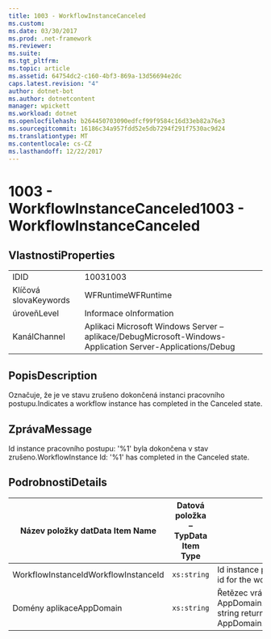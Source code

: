 ```yaml
---
title: 1003 - WorkflowInstanceCanceled
ms.custom: 
ms.date: 03/30/2017
ms.prod: .net-framework
ms.reviewer: 
ms.suite: 
ms.tgt_pltfrm: 
ms.topic: article
ms.assetid: 64754dc2-c160-4bf3-869a-13d56694e2dc
caps.latest.revision: "4"
author: dotnet-bot
ms.author: dotnetcontent
manager: wpickett
ms.workload: dotnet
ms.openlocfilehash: b264450703090edfcf99f9584c16d33eb82a76e3
ms.sourcegitcommit: 16186c34a957fdd52e5db7294f291f7530ac9d24
ms.translationtype: MT
ms.contentlocale: cs-CZ
ms.lasthandoff: 12/22/2017
---
```

# <a name="1003---workflowinstancecanceled"></a><span data-ttu-id="e1444-102">1003 - WorkflowInstanceCanceled</span><span class="sxs-lookup"><span data-stu-id="e1444-102">1003 - WorkflowInstanceCanceled</span></span>
## <a name="properties"></a><span data-ttu-id="e1444-103">Vlastnosti</span><span class="sxs-lookup"><span data-stu-id="e1444-103">Properties</span></span>  
  
|||  
|-|-|  
|<span data-ttu-id="e1444-104">ID</span><span class="sxs-lookup"><span data-stu-id="e1444-104">ID</span></span>|<span data-ttu-id="e1444-105">1003</span><span class="sxs-lookup"><span data-stu-id="e1444-105">1003</span></span>|  
|<span data-ttu-id="e1444-106">Klíčová slova</span><span class="sxs-lookup"><span data-stu-id="e1444-106">Keywords</span></span>|<span data-ttu-id="e1444-107">WFRuntime</span><span class="sxs-lookup"><span data-stu-id="e1444-107">WFRuntime</span></span>|  
|<span data-ttu-id="e1444-108">úroveň</span><span class="sxs-lookup"><span data-stu-id="e1444-108">Level</span></span>|<span data-ttu-id="e1444-109">Informace o</span><span class="sxs-lookup"><span data-stu-id="e1444-109">Information</span></span>|  
|<span data-ttu-id="e1444-110">Kanál</span><span class="sxs-lookup"><span data-stu-id="e1444-110">Channel</span></span>|<span data-ttu-id="e1444-111">Aplikaci Microsoft Windows Server – aplikace/Debug</span><span class="sxs-lookup"><span data-stu-id="e1444-111">Microsoft-Windows-Application Server-Applications/Debug</span></span>|  
  
## <a name="description"></a><span data-ttu-id="e1444-112">Popis</span><span class="sxs-lookup"><span data-stu-id="e1444-112">Description</span></span>  
 <span data-ttu-id="e1444-113">Označuje, že je ve stavu zrušeno dokončená instanci pracovního postupu.</span><span class="sxs-lookup"><span data-stu-id="e1444-113">Indicates a workflow instance has completed in the Canceled state.</span></span>  
  
## <a name="message"></a><span data-ttu-id="e1444-114">Zpráva</span><span class="sxs-lookup"><span data-stu-id="e1444-114">Message</span></span>  
 <span data-ttu-id="e1444-115">Id instance pracovního postupu: '%1' byla dokončena v stav zrušeno.</span><span class="sxs-lookup"><span data-stu-id="e1444-115">WorkflowInstance Id: '%1' has completed in the Canceled state.</span></span>  
  
## <a name="details"></a><span data-ttu-id="e1444-116">Podrobnosti</span><span class="sxs-lookup"><span data-stu-id="e1444-116">Details</span></span>  
  
|<span data-ttu-id="e1444-117">Název položky dat</span><span class="sxs-lookup"><span data-stu-id="e1444-117">Data Item Name</span></span>|<span data-ttu-id="e1444-118">Datová položka – Typ</span><span class="sxs-lookup"><span data-stu-id="e1444-118">Data Item Type</span></span>|<span data-ttu-id="e1444-119">Popis</span><span class="sxs-lookup"><span data-stu-id="e1444-119">Description</span></span>|  
|--------------------|--------------------|-----------------|  
|<span data-ttu-id="e1444-120">WorkflowInstanceId</span><span class="sxs-lookup"><span data-stu-id="e1444-120">WorkflowInstanceId</span></span>|`xs:string`|<span data-ttu-id="e1444-121">Id instance pracovního postupu</span><span class="sxs-lookup"><span data-stu-id="e1444-121">The instance id for the workflow</span></span>|  
|<span data-ttu-id="e1444-122">Domény aplikace</span><span class="sxs-lookup"><span data-stu-id="e1444-122">AppDomain</span></span>|`xs:string`|<span data-ttu-id="e1444-123">Řetězec vrácený AppDomain.CurrentDomain.FriendlyName.</span><span class="sxs-lookup"><span data-stu-id="e1444-123">The string returned by AppDomain.CurrentDomain.FriendlyName.</span></span>|
